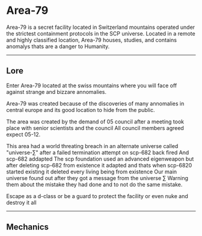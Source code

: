 # Area-79 
Area-79 is a secret facility located in Switzerland mountains operated under the strictest containment protocols in the SCP universe. Located in a remote and highly classified location, Area-79 houses, studies, and contains anomalys thats are a danger to Humanity.

---

## Lore 
Enter Area-79 located at the swiss mountains where you will face off against strange and bizzare annomalies.
 
Area-79 was created because of the discoveries of many annomalies in central europe and its good location to hide from the public.

The area was created by the demand of 05 council after a meeting took place with senior scientists and the council 
All council members agreed expect 05-12.

This area had a world threating breach in an alternate universe called "universe-∑" after a failed termination attempt on scp-682 back fired
And scp-682 addapted
The scp foundation used an advanced eigenweapon but after deleting scp-682 from existence it adapted and thats when scp-6820 started existing it deleted every living being from existence
Our main universe found out after they got a message from the universe ∑
Warning them about the mistake they had done and to not do the same mistake.

Escape as a d-class or be a guard to protect the facility or even nuke and destroy it all

---

## Mechanics
